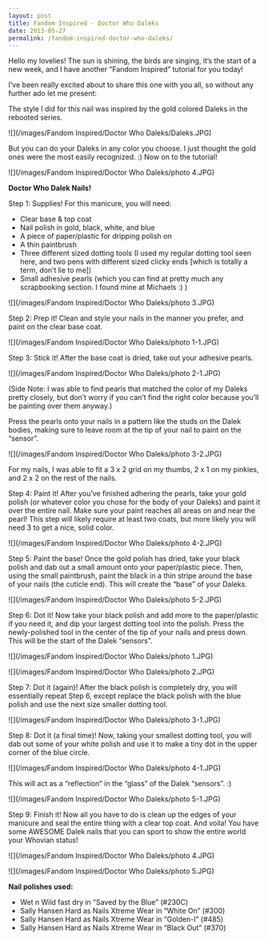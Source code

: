```yaml
---
layout: post
title: Fandom Inspired - Doctor Who Daleks
date: 2013-05-27
permalink: /fandom-inspired-doctor-who-daleks/
---
```


Hello my lovelies! The sun is shining, the birds are singing, it’s the start of a new week, and I have another “Fandom Inspired” tutorial for you today!

I’ve been really excited about to share this one with you all, so without any further ado let me present:

The style I did for this nail was inspired by the gold colored Daleks in the rebooted series.

![](/images/Fandom Inspired/Doctor Who Daleks/Daleks.JPG)

But you can do your Daleks in any color you choose. I just thought the gold ones were the most easily recognized. :) Now on to the tutorial!

![](/images/Fandom Inspired/Doctor Who Daleks/photo 4.JPG)

**Doctor Who Dalek Nails!**

Step 1: Supplies! For this manicure, you will need:

- Clear base & top coat
- Nail polish in gold, black, white, and blue
- A piece of paper/plastic for dripping polish on
- A thin paintbrush
- Three different sized dotting tools (I used my regular dotting tool seen here, and two pens with different sized clicky ends [which is totally a term, don’t lie to me])
- Small adhesive pearls (which you can find at pretty much any scrapbooking section. I found mine at Michaels :) )

![](/images/Fandom Inspired/Doctor Who Daleks/photo 3.JPG)

Step 2: Prep it! Clean and style your nails in the manner you prefer, and paint on the clear base coat.

![](/images/Fandom Inspired/Doctor Who Daleks/photo 1-1.JPG)

Step 3: Stick it! After the base coat is dried, take out your adhesive pearls.

![](/images/Fandom Inspired/Doctor Who Daleks/photo 2-1.JPG)

(Side Note: I was able to find pearls that matched the color of my Daleks pretty closely, but don’t worry if you can’t find the right color because you’ll be painting over them anyway.)

Press the pearls onto your nails in a pattern like the studs on the Dalek bodies, making sure to leave room at the tip of your nail to paint on the “sensor”.

![](/images/Fandom Inspired/Doctor Who Daleks/photo 3-2.JPG)

For my nails, I was able to fit a 3 x 2 grid on my thumbs, 2 x 1 on my pinkies, and 2 x 2 on the rest of the nails.

Step 4: Paint it! After you’ve finished adhering the pearls, take your gold polish (or whatever color you chose for the body of your Daleks) and paint it over the entire nail. Make sure your paint reaches all areas on and near the pearl! This step will likely require at least two coats, but more likely you will need 3 to get a nice, solid color.

![](/images/Fandom Inspired/Doctor Who Daleks/photo 4-2.JPG)

Step 5: Paint the base! Once the gold polish has dried, take your black polish and dab out a small amount onto your paper/plastic piece. Then, using the small paintbrush, paint the black in a thin stripe around the base of your nails (the cuticle end). This will create the “base” of your Daleks.

![](/images/Fandom Inspired/Doctor Who Daleks/photo 5-2.JPG)

Step 6: Dot it! Now take your black polish and add more to the paper/plastic if you need it, and dip your largest dotting tool into the polish. Press the newly-polished tool in the center of the tip of your nails and press down. This will be the start of the Dalek “sensors”.

![](/images/Fandom Inspired/Doctor Who Daleks/photo 1.JPG)

![](/images/Fandom Inspired/Doctor Who Daleks/photo 2.JPG)

Step 7: Dot it (again)! After the black polish is completely dry, you will essentially repeat Step 6, except replace the black polish with the blue polish and use the next size smaller dotting tool.

![](/images/Fandom Inspired/Doctor Who Daleks/photo 3-1.JPG)

Step 8: Dot it (a final time)! Now, taking your smallest dotting tool, you will dab out some of your white polish and use it to make a tiny dot in the upper corner of the blue circle.

![](/images/Fandom Inspired/Doctor Who Daleks/photo 4-1.JPG)

This will act as a “reflection” in the “glass” of the Dalek “sensors”. :)

![](/images/Fandom Inspired/Doctor Who Daleks/photo 5-1.JPG)

Step 9: Finish it! Now all you have to do is clean up the edges of your manicure and seal the entire thing with a clear top coat. And voila! You have some AWESOME Dalek nails that you can sport to show the entire world your Whovian status!

![](/images/Fandom Inspired/Doctor Who Daleks/photo 4.JPG)

![](/images/Fandom Inspired/Doctor Who Daleks/photo 5.JPG)

**Nail polishes used:**

- Wet n Wild fast dry in “Saved by the Blue” (#230C)
- Sally Hansen Hard as Nails Xtreme Wear in “White On” (#300)
- Sally Hansen Hard as Nails Xtreme Wear in “Golden-I” (#485)
- Sally Hansen Hard as Nails Xtreme Wear in “Black Out” (#370)